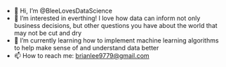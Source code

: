 - 👋 Hi, I’m @BleeLovesDataScience
- 👀 I’m interested in everthing! I love how data can inform not only business decisions, but other questions you have about the world that may not be cut and dry
- 🌱 I’m currently learning how to implement machine learning algorithms to help make sense of and understand data better
- 📫 How to reach me: brianlee9779@gmail.com

<!---
BleeLovesDataScience/BleeLovesDataScience is a ✨ special ✨ repository because its `README.md` (this file) appears on your GitHub profile.
You can click the Preview link to take a look at your changes.
--->
